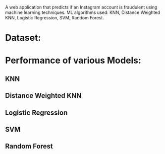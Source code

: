 A web application that predicts if an Instagram account is fraudulent using machine learning techniques. ML algorithms used: KNN, Distance Weighted KNN, Logistic Regression, SVM, Random Forest.

# Dataset:

# Performance of various Models:

## KNN

## Distance Weighted KNN

## Logistic Regression

## SVM

## Random Forest

